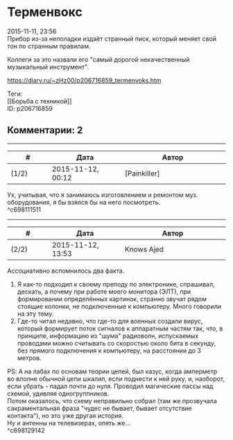 Терменвокс
==========

  
2015-11-11, 23:56  
 Прибор из-за неполадки издаёт странный писк, который меняет свой тон по странным правилам.   
   
 Коллеги за это назвали его "самый дорогой некачественный музыкальный инструмент".   
  
<https://diary.ru/~zHz00/p206716859_termenvoks.htm>  
  
Теги:  
[[Борьба с техникой]]  
ID: p206716859  


Комментарии: 2
--------------

  


---



|         #         |              Дата              |                     Автор                     |           ID           |
| --- | --- | --- | --- |
| (1/2) | 2015-11-12, 00:12 | [Painkiller] | c698111511 |

  
 Ух, учитывая, что я занимаюсь изготовлением и ремонтом муз. оборудования, я бы взялся бы на него посмотреть.   
 ^c698111511

---



|         #         |              Дата              |                     Автор                     |           ID           |
| --- | --- | --- | --- |
| (2/2) | 2015-11-12, 13:53 | Knows Ajed | c698129142 |

  
 Ассоциативно вспомнилось два факта.   
 1) Я как-то подходил к своему преподу по электронике, спрашивал, дескать, а почему при работе моего монитора (ЭЛТ), при формировании определённых картинок, странно звучат рядом стоящие колонки, не подключенные к компьютеру. Много говорили на эту тему.   
 2) Где-то читал недавно, что где-то для военных создали вирус, который формирует поток сигналов к аппаратным частям так, что, в принципе, информацию из "шума" радиоволн, испускаемых проводами можно считывать со скоростью около бита в секунду, без прямого подключения к компьютеру, на расстоянии до 3 метров.   
   
 PS: А на лабах по основам теории цепей, был казус, когда амперметр во вполне обычной цепи шкалил, если поднести к ней руку, и, наоборот, если убрать - падал почти до нуля. Проводил магические пассы над схемой, удивляя одногруппников.   
 Потом оказалось, что схему неправильно собрал (там же прозвучала сакраментальная фраза "чудес не бывает, бывает отсутствие контакта"), но это уже другая история.   
 Ну и антенны на телевизерах, опять же...   
 ^c698129142